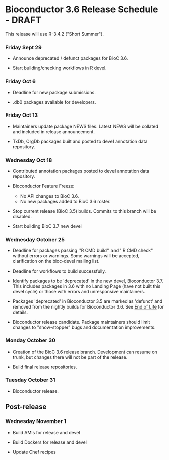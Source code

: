 # Bioconductor 3.6 Release Schedule - DRAFT

This release will use R-3.4.2 ("Short Summer").

### Friday Sept 29 

* Announce deprecated / defunct packages for BioC 3.6.

* Start building/checking workflows in R devel.

### Friday Oct 6 

* Deadline for new package submissions.

* .db0 packages available for developers.

### Friday Oct 13

* Maintainers update package NEWS files. Latest NEWS will be collated 
  and included in release announcement.

* TxDb, OrgDb packages built and posted to devel annotation data repository.

### Wednesday Oct 18 

* Contributed annotation packages posted to devel annotation data repository.

* Bioconductor Feature Freeze: 
  - No API changes to BioC 3.6.
  - No new packages added to BioC 3.6 roster.

* Stop current release (BioC 3.5) builds.  Commits to this branch will be
  disabled.

* Start building BioC 3.7 new devel

### Wednesday October 25 

* Deadline for packages passing ''R CMD build'' and ''R CMD check''
  without errors or warnings.  Some warnings will be accepted, clarification 
  on the bioc-devel mailing list.

* Deadline for workflows to build successfully.

* Identify packages to be 'deprecated' in the new devel, Bioconductor 3.7. This 
  includes packages in 3.6 with no Landing Page (have not built this 
  devel cycle) or those with errors and unresponsive maintainers. 

* Packages 'deprecated' in Bioconductor 3.5 are marked as 'defunct' and 
  removed from the nightly builds for Bioconductor 3.6.
  See [End of Life](/developers/package-end-of-life) for details.

* Bioconductor release candidate.  Package maintainers should limit
  changes to "show-stopper" bugs and documentation improvements.

### Monday October 30 

* Creation of the BioC 3.6 release branch.  Development can resume on
  trunk, but changes there will not be part of the release.

* Build final release repositories.


### Tuesday October 31 

* Bioconductor release.


## Post-release

### Wednesday November 1 

* Build AMIs for release and devel

* Build Dockers for release and devel

* Update Chef recipes
